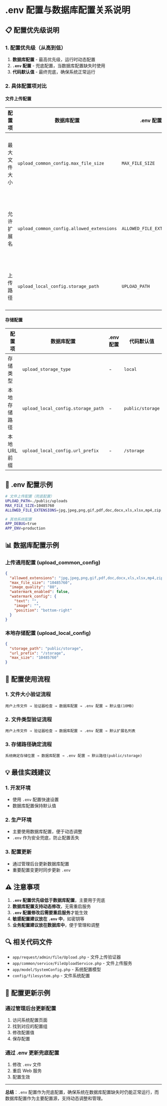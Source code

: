 # .env 配置与数据库配置关系说明

## 📋 **配置优先级说明**

### 1. **配置优先级（从高到低）**
1. **数据库配置** - 最高优先级，运行时动态配置
2. **`.env` 配置** - 兜底配置，当数据库配置缺失时使用
3. **代码默认值** - 最终兜底，确保系统正常运行

### 2. **具体配置项对比**

#### **文件上传配置**

| 配置项 | 数据库配置 | .env 配置 | 代码默认值 | 说明 |
|--------|------------|-----------|------------|------|
| 最大文件大小 | `upload_common_config.max_file_size` | `MAX_FILE_SIZE` | 10MB | 文件上传大小限制 |
| 允许扩展名 | `upload_common_config.allowed_extensions` | `ALLOWED_FILE_EXTENSIONS` | jpg,jpeg,png,gif,pdf,doc,docx,xls,xlsx,mp4,zip,rar | 允许上传的文件类型 |
| 上传路径 | `upload_local_config.storage_path` | `UPLOAD_PATH` | `public/storage` | 本地存储路径 |

#### **存储配置**

| 配置项 | 数据库配置 | .env 配置 | 代码默认值 | 说明 |
|--------|------------|-----------|------------|------|
| 存储类型 | `upload_storage_type` | - | `local` | 存储方式（local/aliyun_oss/qcloud_cos/aws_s3） |
| 本地存储路径 | `upload_local_config.storage_path` | - | `public/storage` | 本地存储目录 |
| 本地URL前缀 | `upload_local_config.url_prefix` | - | `/storage` | 本地存储访问URL前缀 |

## 🔧 **.env 配置示例**

```bash
# 文件上传配置（兜底配置）
UPLOAD_PATH=./public/uploads
MAX_FILE_SIZE=10485760
ALLOWED_FILE_EXTENSIONS=jpg,jpeg,png,gif,pdf,doc,docx,xls,xlsx,mp4,zip,rar

# 其他系统配置
APP_DEBUG=true
APP_ENV=production
```

## 📊 **数据库配置示例**

### **上传通用配置 (upload_common_config)**
```json
{
  "allowed_extensions": "jpg,jpeg,png,gif,pdf,doc,docx,xls,xlsx,mp4,zip,rar",
  "max_file_size": "10485760",
  "image_quality": "80",
  "watermark_enabled": false,
  "watermark_config": {
    "text": "",
    "image": "",
    "position": "bottom-right"
  }
}
```

### **本地存储配置 (upload_local_config)**
```json
{
  "storage_path": "public/storage",
  "url_prefix": "/storage",
  "max_size": "10485760"
}
```

## 🚀 **配置使用流程**

### **1. 文件大小验证流程**
```
用户上传文件 → 验证器检查 → 数据库配置 → .env 配置 → 默认值(10MB)
```

### **2. 文件类型验证流程**
```
用户上传文件 → 验证器检查 → 数据库配置 → .env 配置 → 默认扩展名列表
```

### **3. 存储路径确定流程**
```
系统确定存储位置 → 数据库配置 → .env 配置 → 默认路径(public/storage)
```

## 💡 **最佳实践建议**

### **1. 开发环境**
- 使用 `.env` 配置快速设置
- 数据库配置保持默认值

### **2. 生产环境**
- 主要使用数据库配置，便于动态调整
- `.env` 作为安全兜底，防止配置丢失

### **3. 配置更新**
- 通过管理后台更新数据库配置
- 重要配置变更时同步更新 `.env`

## ⚠️ **注意事项**

1. **`.env` 配置优先级低于数据库配置**，主要用于兜底
2. **数据库配置支持动态修改**，无需重启服务
3. **`.env` 配置修改后需要重启服务**才能生效
4. **敏感配置建议放在 `.env` 中**，如密钥等
5. **业务配置建议放在数据库中**，便于管理和调整

## 🔍 **相关代码文件**

- `app/request/admin/file/Upload.php` - 文件上传验证器
- `app/common/service/FileUploadService.php` - 文件上传服务
- `app/model/SystemConfig.php` - 系统配置模型
- `config/filesystem.php` - 文件系统配置

## 📝 **配置更新示例**

### **通过管理后台更新配置**
1. 访问系统配置页面
2. 找到对应的配置组
3. 修改配置值
4. 保存配置

### **通过 .env 更新兜底配置**
1. 修改 `.env` 文件
2. 重启 Web 服务
3. 配置生效

---

**总结**：`.env` 配置作为兜底配置，确保系统在数据库配置缺失时仍能正常运行，而数据库配置作为主要配置源，支持动态调整和管理。
